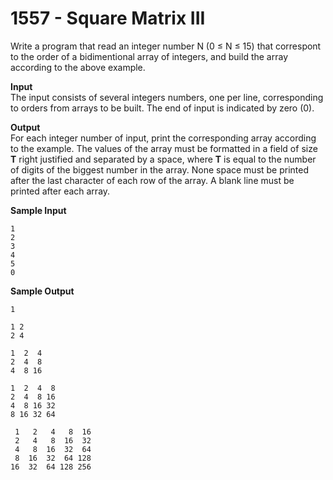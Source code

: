 # 1557 - Square Matrix III

Write a program that read an integer number N (0 ≤ N ≤ 15) that correspont to the order of a bidimentional array of integers, and build the array according to the above example.

**Input**<br>
The input consists of several integers numbers, one per line, corresponding to orders from arrays to be built. The end of input is indicated by zero (0).

**Output**<br>
For each integer number of input, print the corresponding array according to the example. The values ​​of the array must be formatted in a field of size **T** right justified and separated by a space, where **T** is equal to the number of digits of the biggest number in the array. None space must be printed after the last character of each row of the array. A blank line must be printed after each array.

**Sample Input**
````
1        
2        
3        
4        
5        
0        
````


**Sample Output**
````
1

1 2
2 4

1  2  4
2  4  8
4  8 16

1  2  4  8 
2  4  8 16 
4  8 16 32 
8 16 32 64

 1   2   4   8  16  
 2   4   8  16  32  
 4   8  16  32  64  
 8  16  32  64 128 
16  32  64 128 256
````